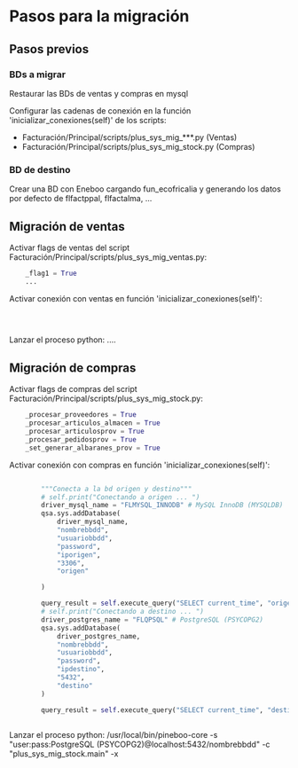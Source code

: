 # Pasos para la migración

## Pasos previos

### BDs a migrar

Restaurar las BDs de ventas y compras en mysql

Configurar las cadenas de conexión en la función 'inicializar_conexiones(self)' de los scripts:
- Facturación/Principal/scripts/plus_sys_mig_***.py (Ventas) 
- Facturación/Principal/scripts/plus_sys_mig_stock.py (Compras) 

### BD de destino

Crear una BD con Eneboo cargando fun_ecofricalia y generando los datos por defecto de flfactppal, flfactalma, ...


## Migración de ventas

Activar flags de ventas del script Facturación/Principal/scripts/plus_sys_mig_ventas.py:

```py
    _flag1 = True
    ...
```

Activar conexión con ventas en función 'inicializar_conexiones(self)':

```py
     
        
```

Lanzar el proceso python: ....


## Migración de compras

Activar flags de compras del script Facturación/Principal/scripts/plus_sys_mig_stock.py:

```py  
    _procesar_proveedores = True
    _procesar_articulos_almacen = True
    _procesar_articulosprov = True
    _procesar_pedidosprov = True
    _set_generar_albaranes_prov = True

```

Activar conexión con compras en función 'inicializar_conexiones(self)':

```py

        """Conecta a la bd origen y destino"""
        # self.print("Conectando a origen ... ")
        driver_mysql_name = "FLMYSQL_INNODB" # MySQL InnoDB (MYSQLDB)
        qsa.sys.addDatabase(
            driver_mysql_name,
            "nombrebbdd",
            "usuariobbdd",
            "password",
            "iporigen",
            "3306",
            "origen"

        )

        query_result = self.execute_query("SELECT current_time", "origen")
        # self.print("Conectando a destino ... ")
        driver_postgres_name = "FLQPSQL" # PostgreSQL (PSYCOPG2)
        qsa.sys.addDatabase(
            driver_postgres_name,
            "nombrebbdd",
            "usuariobbdd",
            "password",
            "ipdestino",
            "5432",
            "destino"
        )

        query_result = self.execute_query("SELECT current_time", "destino")
        
```

Lanzar el proceso python: 
/usr/local/bin/pineboo-core -s "user:pass:PostgreSQL (PSYCOPG2)@localhost:5432/nombrebbdd" -c "plus_sys_mig_stock.main" -x


